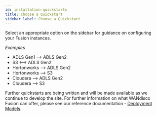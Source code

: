 ```yaml
---
id: installation-quickstarts
title: Choose a Quickstart
sidebar_label: Choose a Quickstart
---
```


Select an appropriate option on the sidebar for guidance on configuring your Fusion instances.

_Examples_

* ADLS Gen1 --> ADLS Gen2
* S3 <--> ADLS Gen2
* Hortonworks --> ADLS Gen2
* Hortonworks --> S3
* Cloudera --> ADLS Gen2
* Cloudera --> S3

Further quickstarts are being written and will be made available as we continue to develop the site. For further information on what WANdisco Fusion can offer, please see our reference documentation - [Deployment Models](https://docs.wandisco.com/bigdata/wdfusion/#_deployment_models).
